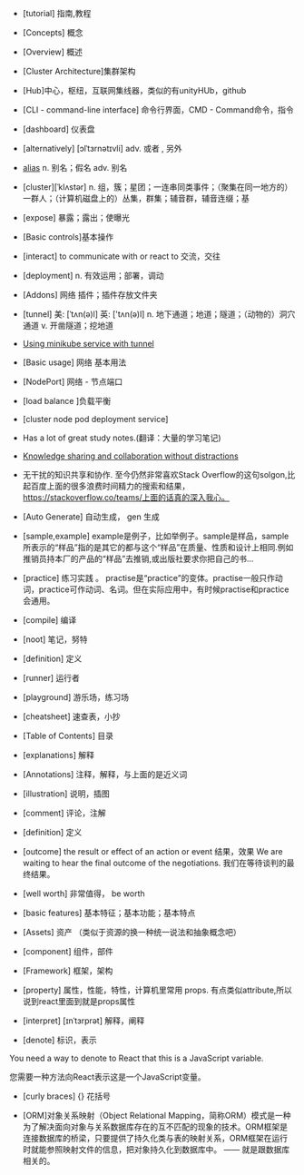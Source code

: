 
- [tutorial] 指南,教程

- [Concepts] 概念

- [Overview] 概述

- [Cluster Architecture]集群架构

- [Hub]中心，枢纽，互联网集线器，类似的有unityHUb，github

- [CLI - command-line interface] 命令行界面，CMD - Command命令，指令

- [dashboard] 仪表盘

- [alternatively] [ɔlˈtɜrnətɪvli] adv.	或者 , 另外

- [alias](https://minikube.sigs.k8s.io/docs/start/) n.	别名；假名   adv.	别名  

- [cluster][ˈklʌstər] n. 组，簇；星团；一连串同类事件；（聚集在同一地方的）一群人；（计算机磁盘上的）丛集，群集；辅音群，辅音连缀；基

- [expose] 暴露；露出；使曝光

- [Basic controls]基本操作

- [interact] to communicate with or react to 交流，交往

- [deployment] n. 有效运用；部署，调动

- [Addons]  网络	插件；插件存放文件夹

- [tunnel] 美: [ˈtʌn(ə)l] 英: ['tʌn(ə)l] n.	地下通道；地道；隧道；（动物的）洞穴通道 v.	开凿隧道；挖地道
- [Using minikube service with tunnel](https://minikube.sigs.k8s.io/docs/handbook/accessing/)

- [Basic usage] 网络	基本用法

- [NodePort] 网络 - 节点端口

- [load balance ]负载平衡

- [cluster node pod deployment service]

- Has a lot of great study notes.(翻译：大量的学习笔记)
- [Knowledge sharing and collaboration without distractions](https://stackoverflow.co/teams/)
- 无干扰的知识共享和协作. 至今仍然非常喜欢Stack Overflow的这句solgon,比起百度上面的很多浪费时间精力的搜索和结果，https://stackoverflow.co/teams/上面的话真的深入我心。

- [Auto Generate] 自动生成， gen 生成

- [sample,example] example是例子，比如举例子。sample是样品，sample 所表示的“样品”指的是其它的都与这个“样品”在质量、性质和设计上相同.例如推销员持本厂的产品的“样品”去推销,或出版社要求你把自己的书... 

- [practice] 练习实践 。 practise是“practice”的变体。practise一般只作动词，practice可作动词、名词。但在实际应用中，有时候practise和practice会通用。

- [compile] 编译

- [noot] 笔记，努特


- [definition] 定义

- [runner] 运行者

- [playground] 游乐场，练习场

- [cheatsheet] 速查表，小抄

- [Table of Contents] 目录

- [explanations] 解释

- [Annotations] 注释，解释，与上面的是近义词

- [illustration] 说明，插图

- [comment] 评论，注解

- [definition] 定义

- [outcome] the result or effect of an action or event 结果，效果 We are waiting to hear the final outcome of the negotiations. 我们在等待谈判的最终结果。


- [well worth] 非常值得， be worth

- [basic features] 基本特征；基本功能；基本特点

- [Assets] 资产  （类似于资源的换一种统一说法和抽象概念吧）

- [component] 组件，部件

- [Framework] 框架，架构

- [property] 属性，性能，特性，计算机里常用 props. 有点类似attribute,所以说到react里面到就是props属性

- [interpret] [ɪnˈtɜrprət] 解释，阐释

- [denote] 标识，表示

You need a way to denote to React that this is a JavaScript variable.

您需要一种方法向React表示这是一个JavaScript变量。

- [curly braces] {} 花括号

- [ORM]对象关系映射（Object Relational Mapping，简称ORM）模式是一种为了解决面向对象与关系数据库存在的互不匹配的现象的技术。ORM框架是连接数据库的桥梁，只要提供了持久化类与表的映射关系，ORM框架在运行时就能参照映射文件的信息，把对象持久化到数据库中。 —— 就是跟数据库相关的。

